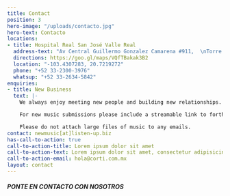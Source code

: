 ```yaml
---
title: Contact
position: 3
hero-image: "/uploads/contacto.jpg"
hero-text: Contacto
locations:
- title: Hospital Real San José Valle Real
  address-text: "Av Central Guillermo Gonzalez Camarena #911,  \nTorre de consultorios Piso 11,  5-A  \nZapopan, Jalisco  \nCP 45636  \nMéxico"
  directions: https://goo.gl/maps/VQfTBakak3B2
  location: "-103.4307283, 20.7219272"
  phone: "+52 33-2300-3976"
  whatsup: "+52 33-2634-5842"
enquiries:
- title: New Business
  text: |-
    We always enjoy meeting new people and building new relationships. At the outset of any project, we always find that open conversation and a collaborative approach is just as important as being creative. If you would like to know more about working with Listen Up or wish to find out more about our approach, please contact us.

    For new music submissions please include a streamable link to forthcoming music and the services you’re interested in so we can put you in touch with the correct team.

    Please do not attach large files of music to any emails.
contact: newmusic[at]listen-up.biz
has-call-to-action: true
call-to-action-title: Lorem ipsum dolor sit amet
call-to-action-text: Lorem ipsum dolor sit amet, consectetur adipisicing elit, sed do eiusmod tempor incididunt ut labore et dolore magna aliqua. Ut enim ad minim veniam, quis nostrud exercitation ullamco laboris nisi ut aliquip ex ea commodo consequat.
call-to-action-email: hola@corti.com.mx
layout: contact
---
```

##### PONTE EN CONTACTO CON NOSOTROS
